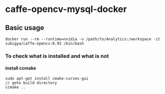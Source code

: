 # caffe-opencv-mysql-docker

## Basic usage
`docker run --rm --runtime=nvidia -v /path/to/Analytics:/workspace -it subigya/caffe-opencv:0.93 /bin/bash`

### To check what is installed and what is not
#### install ccmake
```
sudo apt-get install cmake-curses-gui
// goto build directory
ccmake ..
```

